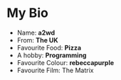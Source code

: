 # My Bio

* Name: **a2wd**
* From: **The UK**
* Favourite Food: **Pizza**
* A hobby: **Programming**
* Favourite Colour: **rebeccapurple**
* Favourite Film: The Matrix
